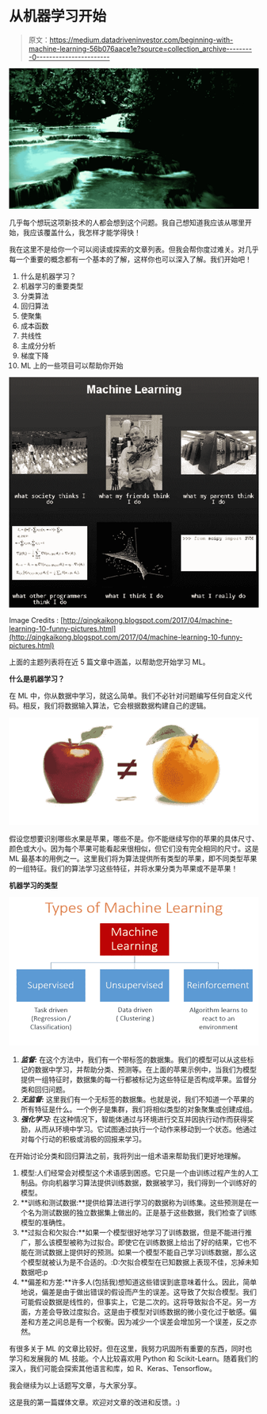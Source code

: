 # 从机器学习开始

> 原文：<https://medium.datadriveninvestor.com/beginning-with-machine-learning-56b076aace1e?source=collection_archive---------0----------------------->

![](img/7db86c4853b9aa3e41f0b73d6176cd38.png)

几乎每个想玩这项新技术的人都会想到这个问题。我自己想知道我应该从哪里开始，我应该覆盖什么，我怎样才能学得快！

我在这里不是给你一个可以阅读或探索的文章列表。但我会帮你度过难关。对几乎每一个重要的概念都有一个基本的了解，这样你也可以深入了解。我们开始吧！

1.  什么是机器学习？
2.  机器学习的重要类型
3.  分类算法
4.  回归算法
5.  使聚集
6.  成本函数
7.  共线性
8.  主成分分析
9.  梯度下降
10.  ML 上的一些项目可以帮助你开始

![](img/53274e4c6633e8b2580624fcbc3b9091.png)

Image Credits : [http://qingkaikong.blogspot.com/2017/04/machine-learning-10-funny-pictures.html](http://qingkaikong.blogspot.com/2017/04/machine-learning-10-funny-pictures.html)

上面的主题列表将在近 5 篇文章中涵盖，以帮助您开始学习 ML。

**什么是机器学习？**

在 ML 中，你从数据中学习，就这么简单。我们不必针对问题编写任何自定义代码。相反，我们将数据输入算法，它会根据数据构建自己的逻辑。

![](img/0b932df239d6079f297cd9865b029f60.png)

假设您想要识别哪些水果是苹果，哪些不是。你不能继续写你的苹果的具体尺寸、颜色或大小。因为每个苹果可能看起来很相似，但它们没有完全相同的尺寸。这是 ML 最基本的用例之一。这里我们将为算法提供所有类型的苹果，即不同类型苹果的一组特征。我们的算法学习这些特征，并将水果分类为苹果或不是苹果！

**机器学习的类型**

![](img/99c765e481eeaa1abd318c26fee0ed04.png)

1.  ***监督:*** 在这个方法中，我们有一个带标签的数据集。我们的模型可以从这些标记的数据中学习，并帮助分类、预测等。在上面的苹果示例中，当我们为模型提供一组特征时，数据集的每一行都被标记为这些特征是否构成苹果。监督分类和回归问题。
2.  ***无监督:*** 这里我们有一个无标签的数据集。也就是说，我们不知道一个苹果的所有特征是什么。一个例子是集群，我们将相似类型的对象聚集或创建成组。
3.  ***强化学习:*** 在这种情况下，智能体通过与环境进行交互并因执行动作而获得奖励，从而从环境中学习。它试图通过执行一个动作来移动到一个状态。他通过对每个行动的积极或消极的回报来学习。

在开始讨论分类和回归算法之前，我将列出一组术语来帮助我们更好地理解。

1.  模型:人们经常会对模型这个术语感到困惑。它只是一个由训练过程产生的人工制品。你向机器学习算法提供训练数据，数据被学习，我们得到一个训练好的模型。
2.  **训练和测试数据:**提供给算法进行学习的数据称为训练集。这些预测是在一个名为测试数据的独立数据集上做出的。正是基于这些数据，我们检查了训练模型的准确性。
3.  **过拟合和欠拟合:**如果一个模型很好地学习了训练数据，但是不能进行推广，那么该模型被称为过拟合。即使它在训练数据上给出了好的结果，它也不能在测试数据上提供好的预测。如果一个模型不能自己学习训练数据，那么这个模型就被认为是不合适的。:D:欠拟合模型在已知数据上表现不佳，忘掉未知数据吧:p
4.  **偏差和方差:**许多人(包括我)想知道这些错误到底意味着什么。因此，简单地说，偏差是由于做出错误的假设而产生的误差。这导致了欠拟合模型。我们可能假设数据是线性的，但事实上，它是二次的。这将导致拟合不足。另一方面，方差会导致过度拟合。这是由于模型对训练数据的微小变化过于敏感。偏差和方差之间总是有一个权衡。因为减少一个误差会增加另一个误差，反之亦然。

有很多关于 ML 的文章比较好。但在这里，我努力巩固所有重要的东西，同时也学习和发展我的 ML 技能。个人比较喜欢用 Python 和 Scikit-Learn。随着我们的深入，我们可能会探索其他语言和库，如 R、Keras、Tensorflow。

我会继续为以上话题写文章，与大家分享。

这是我的第一篇媒体文章。欢迎对文章的改进和反馈。:)